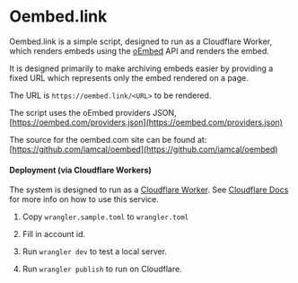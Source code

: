 # Oembed.link

Oembed.link is a simple script, designed to run as a Cloudflare Worker, which renders embeds using the [oEmbed](https://oembed.com/) API and renders the embed.

It is designed primarily to make archiving embeds easier by providing a fixed URL which represents only the embed rendered on a page.

The URL is `https://oembed.link/<URL>` to be rendered.

The script uses the oEmbed providers JSON, [https://oembed.com/providers.json](https://oembed.com/providers.json)

The source for the oembed.com site can be found at: [https://github.com/iamcal/oembed](https://github.com/iamcal/oembed)


#### Deployment (via Cloudflare Workers)

The system is designed to run as a [Cloudflare Worker](https://workers.cloudflare.com/). See [Cloudflare Docs](https://developers.cloudflare.com/workers/learning/getting-started) for more info on how to use
this service.


1. Copy `wrangler.sample.toml` to `wrangler.toml`

2. Fill in account id.

3. Run `wrangler dev` to test a local server.

4. Run `wrangler publish` to run on Cloudflare.

